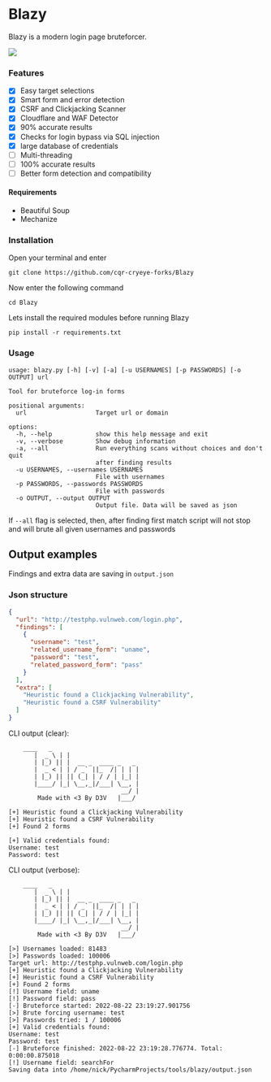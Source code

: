 # Blazy
Blazy is a modern login page bruteforcer.
<p><img src='https://i.imgur.com/Jhwa58j.png' /></p>

### Features
- [x] Easy target selections
- [x] Smart form and error detection
- [x] CSRF and Clickjacking Scanner
- [x] Cloudflare and WAF Detector
- [x] 90% accurate results
- [x] Checks for login bypass via SQL injection
- [x] large database of credentials
- [ ] Multi-threading
- [ ] 100% accurate results
- [ ] Better form detection and compatibility

#### Requirements
- Beautiful Soup
- Mechanize

### Installation
Open your terminal and enter
```
git clone https://github.com/cqr-cryeye-forks/Blazy
```
Now enter the following command
```
cd Blazy
```
Lets install the required modules before running Blazy
```
pip install -r requirements.txt
```
### Usage
```
usage: blazy.py [-h] [-v] [-a] [-u USERNAMES] [-p PASSWORDS] [-o OUTPUT] url

Tool for bruteforce log-in forms

positional arguments:
  url                   Target url or domain

options:
  -h, --help            show this help message and exit
  -v, --verbose         Show debug information
  -a, --all             Run everything scans without choices and don't quit
                        after finding results
  -u USERNAMES, --usernames USERNAMES
                        File with usernames
  -p PASSWORDS, --passwords PASSWORDS
                        File with passwords
  -o OUTPUT, --output OUTPUT
                        Output file. Data will be saved as json

```

If `--all` flag is selected, then, after finding first match script will not stop and will brute all given usernames and passwords

## Output examples

Findings and extra data are saving in `output.json`

### Json structure

```json
{
  "url": "http://testphp.vulnweb.com/login.php",
  "findings": [
    {
      "username": "test",
      "related_username_form": "uname",
      "password": "test",
      "related_password_form": "pass"
    }
  ],
  "extra": [
    "Heuristic found a Clickjacking Vulnerability",
    "Heuristic found a CSRF Vulnerability"
  ]
}
```


CLI output (clear):
```
    ____   _                    
       |  _ \ | |              
       | |_) || |  __ _  ____ _   _ 
       |  _ < | | / _` ||_  /| | | |
       | |_) || || (_| | / / | |_| |
       |____/ |_| \__,_|/___| \__, |
                               __/ |
        Made with <3 By D3V   |___/ 
        
[+] Heuristic found a Clickjacking Vulnerability
[+] Heuristic found a CSRF Vulnerability
[+] Found 2 forms

[+] Valid credentials found:
Username: test
Password: test
```


CLI output (verbose):
```
    ____   _                    
       |  _ \ | |              
       | |_) || |  __ _  ____ _   _ 
       |  _ < | | / _` ||_  /| | | |
       | |_) || || (_| | / / | |_| |
       |____/ |_| \__,_|/___| \__, |
                               __/ |
        Made with <3 By D3V   |___/ 
        
[>] Usernames loaded: 81483
[>] Passwords loaded: 100006
Target url: http://testphp.vulnweb.com/login.php
[+] Heuristic found a Clickjacking Vulnerability
[+] Heuristic found a CSRF Vulnerability
[+] Found 2 forms
[!] Username field: uname
[!] Password field: pass
[-] Bruteforce started: 2022-08-22 23:19:27.901756
[>] Brute forcing username: test
[>] Passwords tried: 1 / 100006
[+] Valid credentials found:
Username: test
Password: test
[-] Bruteforce finished: 2022-08-22 23:19:28.776774. Total: 0:00:00.875018
[!] Username field: searchFor
Saving data into /home/nick/PycharmProjects/tools/blazy/output.json
```
